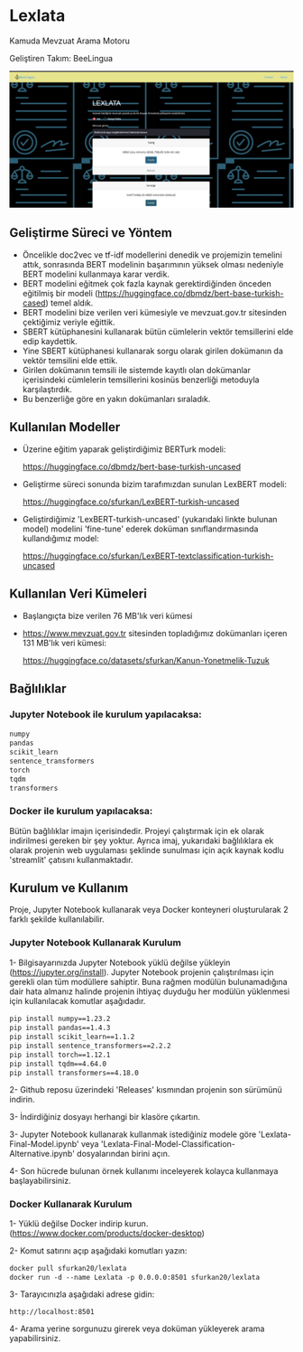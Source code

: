 # Lexlata
Kamuda Mevzuat Arama Motoru

Geliştiren Takım: BeeLingua

![Project Image](https://github.com/BeeLingua/Lexlata/blob/main/documentation/ui_image.png)

## Geliştirme Süreci ve Yöntem
- Öncelikle doc2vec ve tf-idf modellerini denedik ve projemizin temelini attık, sonrasında BERT modelinin başarımının yüksek olması nedeniyle BERT modelini kullanmaya karar verdik.
- BERT modelini eğitmek çok fazla kaynak gerektirdiğinden önceden eğitilmiş bir modeli (https://huggingface.co/dbmdz/bert-base-turkish-cased) temel aldık.
- BERT modelini bize verilen veri kümesiyle ve mevzuat.gov.tr sitesinden çektiğimiz veriyle eğittik.
- SBERT kütüphanesini kullanarak bütün cümlelerin vektör temsillerini elde edip kaydettik.
- Yine SBERT kütüphanesi kullanarak sorgu olarak girilen dokümanın da vektör temsilini elde ettik.
- Girilen dokümanın temsili ile sistemde kayıtlı olan dokümanlar içerisindeki cümlelerin temsillerini kosinüs benzerliği metoduyla karşılaştırdık.
- Bu benzerliğe göre en yakın dokümanları sıraladık.

## Kullanılan Modeller
- Üzerine eğitim yaparak geliştirdiğimiz BERTurk modeli:

  https://huggingface.co/dbmdz/bert-base-turkish-uncased

- Geliştirme süreci sonunda bizim tarafımızdan sunulan LexBERT modeli:

  https://huggingface.co/sfurkan/LexBERT-turkish-uncased

- Geliştirdiğimiz 'LexBERT-turkish-uncased' (yukarıdaki linkte bulunan model) modelini 'fine-tune' ederek doküman sınıflandırmasında kullandığımız model:

  https://huggingface.co/sfurkan/LexBERT-textclassification-turkish-uncased

## Kullanılan Veri Kümeleri
- Başlangıçta bize verilen 76 MB'lık veri kümesi

- https://www.mevzuat.gov.tr sitesinden topladığımız dokümanları içeren 131 MB'lık veri kümesi:

  https://huggingface.co/datasets/sfurkan/Kanun-Yonetmelik-Tuzuk

## Bağlılıklar
### Jupyter Notebook ile kurulum yapılacaksa:
```
numpy
pandas
scikit_learn
sentence_transformers
torch
tqdm
transformers
```
### Docker ile kurulum yapılacaksa:
Bütün bağlılıklar imajın içerisindedir. Projeyi çalıştırmak için ek olarak indirilmesi gereken bir şey yoktur. Ayrıca imaj, yukarıdaki bağlılıklara ek olarak projenin web uygulaması şeklinde sunulması için açık kaynak kodlu 'streamlit' çatısını kullanmaktadır.

## Kurulum ve Kullanım
Proje, Jupyter Notebook kullanarak veya Docker konteyneri oluşturularak 2 farklı şekilde kullanılabilir.
### Jupyter Notebook Kullanarak Kurulum
1- Bilgisayarınızda Jupyter Notebook yüklü değilse yükleyin (https://jupyter.org/install). Jupyter Notebook projenin çalıştırılması için gerekli olan tüm modüllere sahiptir. Buna rağmen modülün bulunamadığına dair hata almanız halinde projenin ihtiyaç duyduğu her modülün yüklenmesi için kullanılacak komutlar aşağıdadır.
```
pip install numpy==1.23.2
pip install pandas==1.4.3
pip install scikit_learn==1.1.2
pip install sentence_transformers==2.2.2
pip install torch==1.12.1
pip install tqdm==4.64.0
pip install transformers==4.18.0
```


2- Github reposu üzerindeki 'Releases' kısmından projenin son sürümünü indirin.

3- İndirdiğiniz dosyayı herhangi bir klasöre çıkartın.

3- Jupyter Notebook kullanarak kullanmak istediğiniz modele göre 'Lexlata-Final-Model.ipynb' veya 'Lexlata-Final-Model-Classification-Alternative.ipynb' dosyalarından birini açın.

4- Son hücrede bulunan örnek kullanımı inceleyerek kolayca kullanmaya başlayabilirsiniz.

### Docker Kullanarak Kurulum
1- Yüklü değilse Docker indirip kurun. (https://www.docker.com/products/docker-desktop)

2- Komut satırını açıp aşağıdaki komutları yazın:
```
docker pull sfurkan20/lexlata
docker run -d --name Lexlata -p 0.0.0.0:8501 sfurkan20/lexlata
```
3- Tarayıcınızla aşağıdaki adrese gidin:
```
http://localhost:8501
```

4- Arama yerine sorgunuzu girerek veya doküman yükleyerek arama yapabilirsiniz.
